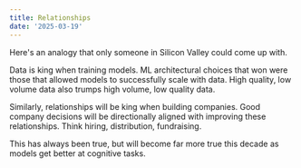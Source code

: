 ```yaml
---
title: Relationships
date: '2025-03-19'
---
```


Here's an analogy that only someone in Silicon Valley could come up with.

Data is king when training models. ML architectural choices that won were those that allowed models to successfully scale with data. High quality, low volume data also trumps high volume, low quality data.

Similarly, relationships will be king when building companies. Good company decisions will be directionally aligned with improving these relationships. Think hiring, distribution, fundraising.

This has always been true, but will become far more true this decade as models get better at cognitive tasks.
